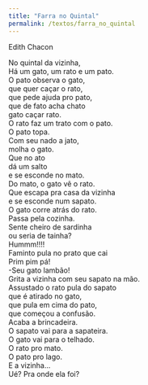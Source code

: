 ```yaml
---
title: "Farra no Quintal"
permalink: /textos/farra_no_quintal
---
```


Edith Chacon

No quintal da vizinha,  
Há um gato, um rato e um pato.  
O pato observa o gato,  
que quer caçar o rato,  
que pede ajuda pro pato,  
que de fato acha chato  
gato caçar rato.  
O rato faz um trato com o pato.  
O pato topa.  
Com seu nado a jato,  
molha o gato.  
Que no ato  
dá um salto  
e se esconde no mato.  
Do mato, o gato vê o rato.  
Que escapa pra casa da vizinha  
e se esconde num sapato.  
O gato corre atrás do rato.  
Passa pela cozinha.  
Sente cheiro de sardinha  
ou seria de tainha?  
Hummm!!!!  
Faminto pula no prato que cai  
Prim pim pá!  
-Seu gato lambão!  
Grita a vizinha com seu sapato na mão.  
Assustado o rato pula do sapato  
que é atirado no gato,  
que pula em cima do pato,  
que começou a confusão.  
Acaba a brincadeira.  
O sapato vai para a sapateira.  
O gato vai para o telhado.  
O rato pro mato.  
O pato pro lago.  
E a vizinha...  
Ué? Pra onde ela foi?  
